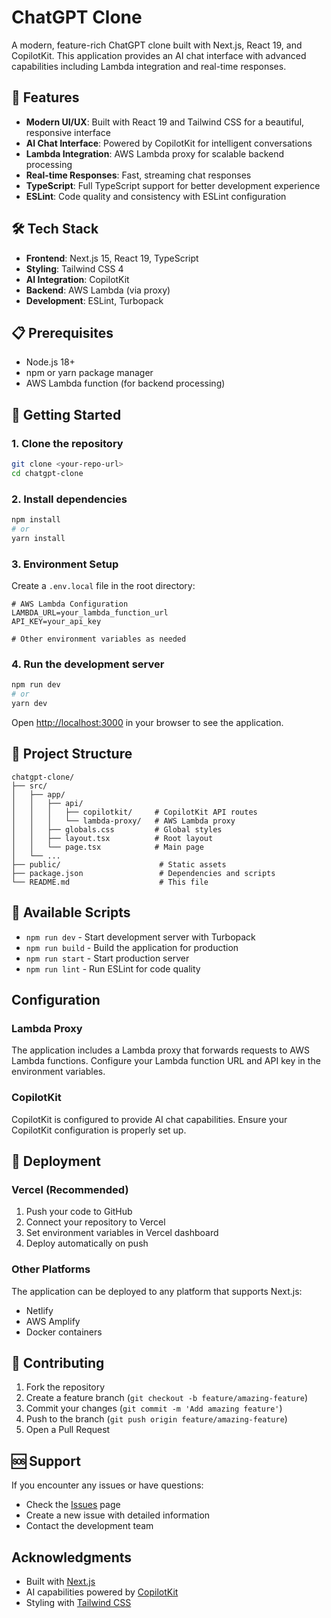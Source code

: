 # ChatGPT Clone

A modern, feature-rich ChatGPT clone built with Next.js, React 19, and CopilotKit. This application provides an AI chat interface with advanced capabilities including Lambda integration and real-time responses.

## 🚀 Features

- **Modern UI/UX**: Built with React 19 and Tailwind CSS for a beautiful, responsive interface
- **AI Chat Interface**: Powered by CopilotKit for intelligent conversations
- **Lambda Integration**: AWS Lambda proxy for scalable backend processing
- **Real-time Responses**: Fast, streaming chat responses
- **TypeScript**: Full TypeScript support for better development experience
- **ESLint**: Code quality and consistency with ESLint configuration

## 🛠️ Tech Stack

- **Frontend**: Next.js 15, React 19, TypeScript
- **Styling**: Tailwind CSS 4
- **AI Integration**: CopilotKit
- **Backend**: AWS Lambda (via proxy)
- **Development**: ESLint, Turbopack

## 📋 Prerequisites

- Node.js 18+ 
- npm or yarn package manager
- AWS Lambda function (for backend processing)

## 🚀 Getting Started

### 1. Clone the repository
```bash
git clone <your-repo-url>
cd chatgpt-clone
```

### 2. Install dependencies
```bash
npm install
# or
yarn install
```

### 3. Environment Setup
Create a `.env.local` file in the root directory:
```env
# AWS Lambda Configuration
LAMBDA_URL=your_lambda_function_url
API_KEY=your_api_key

# Other environment variables as needed
```

### 4. Run the development server
```bash
npm run dev
# or
yarn dev
```

Open [http://localhost:3000](http://localhost:3000) in your browser to see the application.

## 📁 Project Structure

```
chatgpt-clone/
├── src/
│   ├── app/
│   │   ├── api/
│   │   │   ├── copilotkit/     # CopilotKit API routes
│   │   │   └── lambda-proxy/   # AWS Lambda proxy
│   │   ├── globals.css         # Global styles
│   │   ├── layout.tsx          # Root layout
│   │   └── page.tsx            # Main page
│   └── ...
├── public/                      # Static assets
├── package.json                 # Dependencies and scripts
└── README.md                    # This file
```

## 🚀 Available Scripts

- `npm run dev` - Start development server with Turbopack
- `npm run build` - Build the application for production
- `npm run start` - Start production server
- `npm run lint` - Run ESLint for code quality

##  Configuration

### Lambda Proxy
The application includes a Lambda proxy that forwards requests to AWS Lambda functions. Configure your Lambda function URL and API key in the environment variables.

### CopilotKit
CopilotKit is configured to provide AI chat capabilities. Ensure your CopilotKit configuration is properly set up.

## 🚀 Deployment

### Vercel (Recommended)
1. Push your code to GitHub
2. Connect your repository to Vercel
3. Set environment variables in Vercel dashboard
4. Deploy automatically on push

### Other Platforms
The application can be deployed to any platform that supports Next.js:
- Netlify
- AWS Amplify
- Docker containers

## 🤝 Contributing

1. Fork the repository
2. Create a feature branch (`git checkout -b feature/amazing-feature`)
3. Commit your changes (`git commit -m 'Add amazing feature'`)
4. Push to the branch (`git push origin feature/amazing-feature`)
5. Open a Pull Request

## 🆘 Support

If you encounter any issues or have questions:
- Check the [Issues](https://github.com/yourusername/chatgpt-clone/issues) page
- Create a new issue with detailed information
- Contact the development team

##  Acknowledgments

- Built with [Next.js](https://nextjs.org/)
- AI capabilities powered by [CopilotKit](https://github.com/CopilotKit/CopilotKit)
- Styling with [Tailwind CSS](https://tailwindcss.com/)